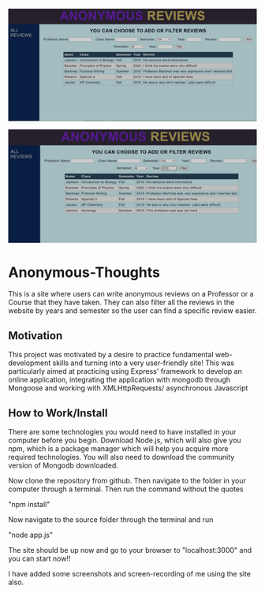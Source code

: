 ![Alt text](./1st.png "1")

![Alt text](./3rd.png "3rd")


# Anonymous-Thoughts

This is a site where users can write anonymous reviews on a Professor or a Course that they have taken. They can also filter all the reviews in the website by years and semester so the user can find a specific review easier.

## Motivation

This project was motivated by a desire to practice fundamental web-development skills and turning into a very user-friendly site! This was particularly aimed at practicing using Express' framework to develop an online application, integrating the application with mongodb through Mongoose and working with XMLHttpRequests/ asynchronous Javascript

## How to Work/Install

There are some technologies you would need to have installed in your computer before you begin. Download Node.js, which will also give you npm, which is a package manager which will help you acquire more required technologies. You will also need to download the community version of Mongodb downloaded.

Now clone the repository from github. Then navigate to the folder in your computer through a terminal. Then run the command without the quotes

"npm install"

Now navigate to the source folder through the terminal and run

"node app.js"

The site should be up now and go to your browser to "localhost:3000" and you can start now!!

I have added some screenshots and screen-recording of me using the site also.
